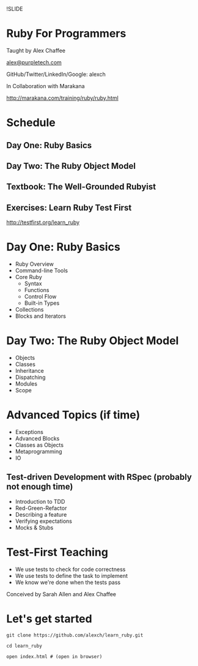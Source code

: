 !SLIDE
# Ruby For Programmers

Taught by Alex Chaffee

<alex@purpletech.com>

GitHub/Twitter/LinkedIn/Google: alexch

In Collaboration with Marakana

<http://marakana.com/training/ruby/ruby.html>

# Schedule

## Day One: Ruby Basics

## Day Two: The Ruby Object Model

## Textbook: The Well-Grounded Rubyist

## Exercises: Learn Ruby Test First
<http://testfirst.org/learn_ruby>

# Day One: Ruby Basics

* Ruby Overview
* Command-line Tools
* Core Ruby
  * Syntax
  * Functions
  * Control Flow
  * Built-in Types
* Collections
* Blocks and Iterators

# Day Two: The Ruby Object Model

* Objects
* Classes
* Inheritance
* Dispatching
* Modules
* Scope

# Advanced Topics (if time)

* Exceptions
* Advanced Blocks
* Classes as Objects
* Metaprogramming
* IO

## Test-driven Development with RSpec (probably not enough time)
* Introduction to TDD
* Red-Green-Refactor
* Describing a feature
* Verifying expectations
* Mocks & Stubs

# Test-First Teaching

* We use tests to check for code correctness
* We use tests to define the task to implement
* We know we're done when the tests pass

Conceived by Sarah Allen and Alex Chaffee

# Let's get started

    git clone https://github.com/alexch/learn_ruby.git

    cd learn_ruby

    open index.html # (open in browser)
